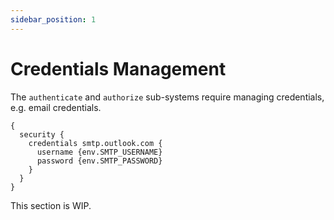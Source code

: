 ```yaml
---
sidebar_position: 1
---
```


# Credentials Management

The `authenticate` and `authorize` sub-systems require managing credentials,
e.g. email credentials.

```
{
  security {
    credentials smtp.outlook.com {
      username {env.SMTP_USERNAME}
      password {env.SMTP_PASSWORD}
    }
  }
}
```

This section is WIP.

